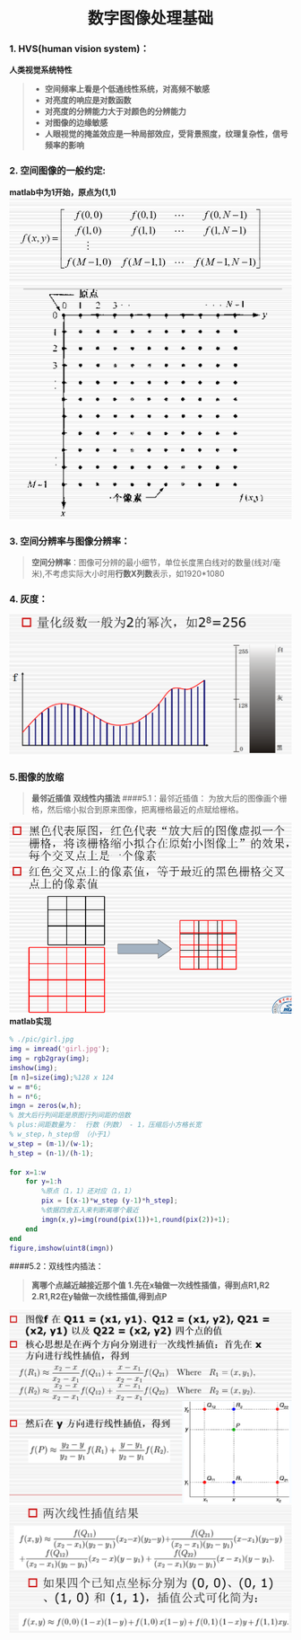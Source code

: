 # <center>数字图像处理基础
 
  
### 1. HVS(human vision system)：

**人类视觉系统特性**
> - **空间频率上看是个低通线性系统，对高频不敏感**
> - **对亮度的响应是对数函数**
> - **对亮度的分辨能力大于对颜色的分辨能力**
> - **对图像的边缘敏感**
> - **人眼视觉的掩盖效应是一种局部效应，受背景照度，纹理复杂性，信号频率的影响**

### 2. 空间图像的一般约定:
**matlab中为1开始，原点为(1,1)**
![](pic/矩阵.png)
![](pic/坐标规定.png)

### 3. 空间分辨率与图像分辨率：
> **空间分辨率**：图像可分辨的最小细节，单位长度黑白线对的数量(线对/毫米),不考虑实际大小时用**行数X列数**表示，如1920*1080
### 4. 灰度：
![](pic/灰度.png)
### 5.图像的放缩
> **最邻近插值**
> **双线性内插法**
####5.1：最邻近插值：
>为放大后的图像画个栅格，然后缩小拟合到原来图像，把离栅格最近的点赋给栅格。

![](pic/最邻近插值.png)
**matlab实现**
```matlab
% ./pic/girl.jpg
img = imread('girl.jpg');
img = rgb2gray(img);
imshow(img);
[m n]=size(img);%128 x 124
w = m*6;
h = n*6;
imgn = zeros(w,h);
% 放大后行列间距是原图行列间距的倍数
% plus:间距数量为：  行数（列数） - 1，压缩后小方格长宽
% w_step，h_step倍 （小于1）
w_step = (m-1)/(w-1);
h_step = (n-1)/(h-1);

for x=1:w
    for y=1:h
        %原点（1，1）还对应（1，1）
        pix = [(x-1)*w_step (y-1)*h_step];
        %依据四舍五入来判断离哪个最近
        imgn(x,y)=img(round(pix(1))+1,round(pix(2))+1);
    end
end
figure,imshow(uint8(imgn))
```
####5.2：双线性内插法：
> **离哪个点越近越接近那个值**
> **1.先在x轴做一次线性插值，得到点R1,R2**
> **2.R1,R2在y轴做一次线性插值,得到点P**

![](pic/双线性1.png)
![](pic/双线性2.png)